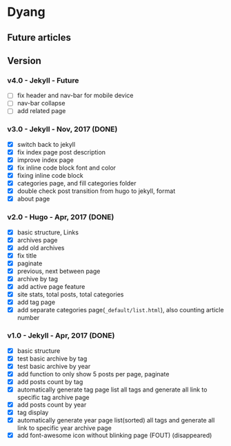 # Dyang

## Future articles

## Version
### v4.0 - Jekyll - Future
- [ ] fix header and nav-bar for mobile device
- [ ] nav-bar collapse
- [ ] add related page

### v3.0 - Jekyll - Nov, 2017 (DONE)

- [x] switch back to jekyll
- [x] fix index page post description
- [x] improve index page
- [x] fix inline code block font and color
- [x] fixing inline code block
- [x] categories page, and fill categories folder
- [x] double check post transition from hugo to jekyll, format
- [x] about page

### v2.0 - Hugo - Apr, 2017 (DONE)

- [x] basic structure, Links
- [x] archives page
- [x] add old archives
- [x] fix title
- [x] paginate
- [x] previous, next between page
- [x] archive by tag
- [x] add active page feature
- [x] site stats, total posts, total categories
- [x] add tag page
- [x] add separate categories page(`_default/list.html`), also counting article number

### v1.0 - Jekyll - Apr, 2017 (DONE)

- [x] basic structure
- [x] test basic archive by tag
- [x] test basic archive by year
- [x] add function to only show 5 posts per page, paginate
- [x] add posts count by tag
- [x] automatically generate tag page list all tags and generate all link to specific tag archive page
- [x] add posts count by year
- [x] tag display
- [x] automatically generate year page list(sorted) all tags and generate all link to specific year archive page
- [x] add font-awesome icon without blinking page (FOUT) (disappeared)
